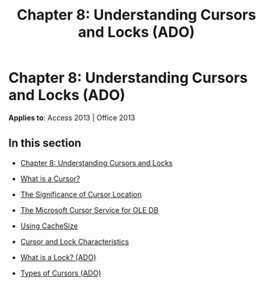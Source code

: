 ﻿---
title: 'Chapter 8: Understanding Cursors and Locks (ADO)'
TOCTitle: 'Chapter 8: Understanding Cursors and Locks'
ms:assetid: 634b80d8-518e-4505-8391-87802f6aeab4
ms:mtpsurl: https://msdn.microsoft.com/en-us/library/JJ249378(v=office.15)
ms:contentKeyID: 48545262
ms.date: 09/18/2015
mtps_version: v=office.15
---

# Chapter 8: Understanding Cursors and Locks (ADO)


**Applies to**: Access 2013 | Office 2013

## In this section

  - [Chapter 8: Understanding Cursors and Locks](chapter-8-understanding-cursors-and-locks.md)

  - [What is a Cursor?](what-is-a-cursor.md)

  - [The Significance of Cursor Location](the-significance-of-cursor-location.md)

  - [The Microsoft Cursor Service for OLE DB](the-microsoft-cursor-service-for-ole-db.md)

  - [Using CacheSize](using-cachesize.md)

  - [Cursor and Lock Characteristics](cursor-and-lock-characteristics.md)

  - [What is a Lock? (ADO)](what-is-a-lock-ado.md)

  - [Types of Cursors (ADO)](types-of-cursors-ado.md)

